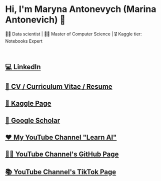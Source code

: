 # Hi, I'm Maryna Antonevych (Marina Antonevich) 👋
👩‍💻 Data scientist | 👩‍🎓 Master of Computer Science | 🎖 Kaggle tier: Notebooks Expert

<br/>

## [💻 LinkedIn](https://www.linkedin.com/in/maryna-antonevych/) 
## [👤 CV / Curriculum Vitae / Resume](https://www.canva.com/design/DAE6YtdOBAQ/AjIeHbKUTYxZucwciY135w/view?utm_content=DAE6YtdOBAQ&utm_campaign=designshare&utm_medium=link&utm_source=publishsharelink#1)
## [🦾 Kaggle Page](https://www.kaggle.com/maricinnamon)
## [📄 Google Scholar](https://scholar.google.com/citations?user=1FYbaYwAAAAJ&hl=uk)
## [❤️ My YouTube Channel "Learn AI"](https://www.youtube.com/channel/UCEJ8IRbmEl3tEZahc17pwrw)
## [👩‍💻 YouTube Channel's GitHub Page](https://github.com/learn-ai-python)
## [📚 YouTube Channel's TikTok Page](https://www.tiktok.com/@learn.ai.python)



<!---
maricinnamon/maricinnamon is a ✨ special ✨ repository because its `README.md` (this file) appears on your GitHub profile.
You can click the Preview link to take a look at your changes.
--->
